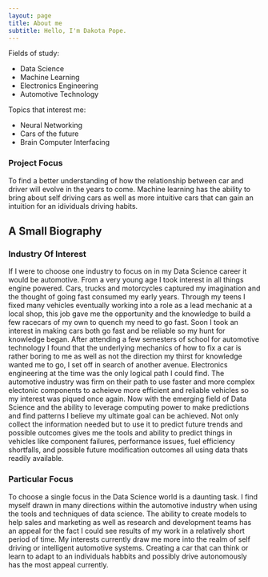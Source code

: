 ```yaml
---
layout: page
title: About me
subtitle: Hello, I'm Dakota Pope. 
---
```


Fields of study:

- Data Science 
- Machine Learning
- Electronics Engineering
- Automotive Technology

Topics that interest me:
- Neural Networking
- Cars of the future
- Brain Computer Interfacing 

### Project Focus
To find a better understanding of how the relationship between car and driver will evolve in the years to come. Machine learning has the ability to bring about self driving cars as well as more intuitive cars that can gain an intuition for an idividuals driving habits.

## A Small Biography 
### Industry Of Interest
  If I were to choose one industry to focus on in my Data Science career it would be automotive. From a very young age I took interest in all things engine powered. Cars, trucks and motorcycles captured my imagination and the thought of going fast consumed my early years. Through my teens I fixed many vehicles eventually working into a role as a lead mechanic at a local shop, this job gave me the opportunity and the knowledge to build a few racecars of my own to quench my need to go fast. Soon I took an interest in making cars both go fast and be reliable so my hunt for knowledge began. After attending a few semesters of school for automotive technology I found that the underlying mechanics of how to fix a car is rather boring to me as well as not the direction my thirst for knowledge wanted me to go, I set off in search of another avenue. Electronics engineering at the time was the only logical path I could find. The automotive industry was firm on their path to use faster and more complex electonic components to acheieve more efficient and reliable vehicles so my interest was piqued once again. Now with the emerging field of Data Science and the ability to leverage computing power to make predictions and find patterns I believe my ultimate goal can be achieved. Not only collect the information needed but to use it to predict future trends and possible outcomes gives me the tools and ability to predict things in vehicles like component failures, performance issues, fuel efficiency shortfalls, and possible future modification outcomes all using data thats readily available.
### Particular Focus
  To choose a single focus in the Data Science world is a daunting task. I find myself drawn in many directions within the automotive industry when using the tools and techniques of data science. The ability to create models to help sales and marketing as well as research and development teams has an appeal for the fact I could see results of my work in a relatively short period of time. My interests currently draw me more into the realm of self driving or intelligent automotive systems. Creating a car that can think or learn to adapt to an individuals habbits and possibly drive autonomously has the most appeal currently. 


